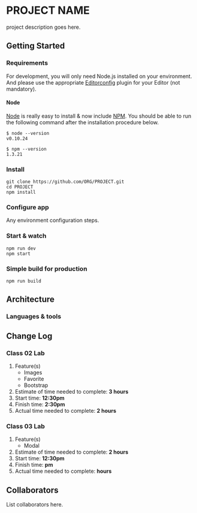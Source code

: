 # PROJECT NAME

project description goes here.

## Getting Started

### Requirements

For development, you will only need Node.js installed on your environment.
And please use the appropriate [Editorconfig](http://editorconfig.org/) plugin for your Editor (not mandatory).

#### Node

[Node](http://nodejs.org/) is really easy to install & now include [NPM](https://npmjs.org/).
You should be able to run the following command after the installation procedure
below.

    $ node --version
    v0.10.24

    $ npm --version
    1.3.21

### Install

    git clone https://github.com/ORG/PROJECT.git
    cd PROJECT
    npm install

### Configure app

Any environment configuration steps.

### Start & watch

    npm run dev
    npm start

### Simple build for production

    npm run build

## Architecture

### Languages & tools

## Change Log

### Class 02 Lab
1. Feature(s)
    * Images
    * Favorite
    * Bootstrap
2. Estimate of time needed to complete: **3 hours**
3. Start time: **12:30pm**
4. Finish time: **2:30pm**
5. Actual time needed to complete: **2 hours**

### Class 03 Lab
1. Feature(s) 
    * Modal
2. Estimate of time needed to complete: **2 hours**
3. Start time: **12:30pm**
4. Finish time: **pm**
5. Actual time needed to complete: **hours**

## Collaborators

List collaborators here.